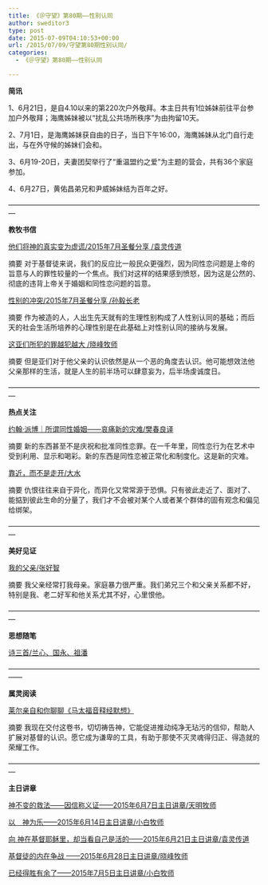 ```yaml
---
title: 《＠守望》第80期——性别认同
author: sweditor3
type: post
date: 2015-07-09T04:10:53+00:00
url: /2015/07/09/守望第80期性别认同/
categories:
  - 《＠守望》第80期——性别认同

---
```

**简讯**

1、6月21日，是自4.10以来的第220次户外敬拜。本主日共有1位姊妹前往平台参加户外敬拜；海鹰姊妹被以“扰乱公共场所秩序”为由拘留10天。
  
2、7月1日，是海鹰姊妹获自由的日子，当日下午16:00，海鹰姊妹从北门自行走出，与在外守候的姊妹们会和。
  
3、6月19-20日，夫妻团契举行了“重温盟约之爱”为主题的营会，共有36个家庭参加。
  
4、6月27日，黄佑昌弟兄和尹威姊妹结为百年之好。

—————————————————————————————————————

**教牧书信**

[他们将神的真实变为虚谎/2015年7月圣餐分享 /袁灵传道][1]
  
摘要 对于基督徒来说，我们的反应比一般民众更强烈，因为同性恋问题是上帝的旨意与人的罪性较量的一个焦点。我们对这样的结果感到愤怒，因为这是公然的、彻底的违背上帝关于婚姻和同性恋问题的旨意。

[性别的冲突/2015年7月圣餐分享 /孙毅长老][2]
  
摘要 作为被造的人，人出生先天就有的生理性别构成了人性别认同的基础；而后天的社会生活所培养的心理性别是在此基础上对性别认同的接纳与发展。

[这亚们所犯的罪越犯越大 /晓峰牧师][3]
  
摘要 但是亚们对于他父亲的认识依然是从一个恶的角度去认识。他可能想效法他父亲那样的生活，就是人生的前半场可以肆意妄为，后半场虔诚度日。

—————————————————————————————————————

**热点关注**

[约翰·派博｜所谓同性婚姻——哀痛新的灾难/樊春良译][4]
  
摘要 新的东西甚至不是庆祝和批准同性恋罪。在一千年里，同性恋行为在艺术中受到利用、显示和喝彩。新的东西是同性恋被正常化和制度化。这是新的灾难。

[靠近，而不是走开/大水][5]
  
摘要 仇恨往往来自于异化，而异化又常常源于恐惧。只有彼此走近了、面对了、能掂到彼此生命的分量了，我们才不会被对某个人或者某个群体的固有观念和偏见给绑架。

—————————————————————————————————————

**美好见证**

[我的父亲/张好智][6]
  
摘要 我父亲经常打我母亲。家庭暴力很严重。我们弟兄三个和父亲关系都不好，特别是我、老二好军和他关系尤其不好，心里恨他。

—————————————————————————————————————

**思想随笔**
  
[诗三首/兰心、国永、祖潘][7]

——————————————————————————————————————

**属灵阅读**

[莱尔亲自和你聊聊《马太福音释经默想》][8]
  
摘要 我现在交付这卷书，切切祷告神，它能促进推动纯净无玷污的信仰，帮助人扩展对基督的认识。愿它成为谦卑的工具，有助于那使不灭灵魂得归正、得造就的荣耀工作。

—————————————————————————————————————

**主日讲章**

[神不变的救法——因信称义证——2015年6月7日主日讲章/天明牧师][9]
  
[以　神为乐——2015年6月14日主日讲章/小白牧师][10]
  
[向 神在基督耶稣里，却当看自己是活的——2015年6月21日主日讲章/袁灵传道][11]
  
[基督徒的内在争战 ——2015年6月28日主日讲章/晓峰牧师][12]
  
[已经得胜有余了——2015年7月5日主日讲章/小白牧师][13]

 [1]: /2015/07/09/他们将神的真实变为虚谎文袁灵/
 [2]: /2015/07/09/性别的冲突文孙毅长老/
 [3]: /2015/07/09/这亚们所犯的罪越犯越大文晓峰牧师/
 [4]: /2015/07/09/约翰·派博｜所谓同性婚姻哀痛新的灾难文樊/
 [5]: /2015/07/09/靠近而不是走开文／大水/
 [6]: /2015/07/09/我的父亲文张好智/
 [7]: /2015/07/09/诗三首/
 [8]: /2015/07/09/莱尔亲自和你聊聊马太福音释经默想/
 [9]: /2015/06/05/神不变的救法因信称义证2015年6月7日主日讲/
 [10]: /2015/06/12/以神为乐2015年6月14日主日讲章小白牧师/
 [11]: /2015/06/19/向神在基督耶稣里却当看自己是活的2015年6月21/
 [12]: /2015/06/26/基督徒的内在争战2015年6月28日主日讲章晓峰牧师/
 [13]: /2015/07/03/已经得胜有余了2015年7月5日主日讲章小白牧师/